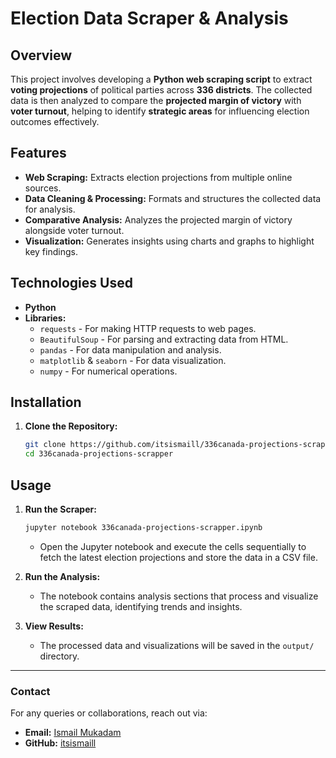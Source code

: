 # Election Data Scraper & Analysis

## Overview

This project involves developing a **Python web scraping script** to extract **voting projections** of political parties across **336 districts**. The collected data is then analyzed to compare the **projected margin of victory** with **voter turnout**, helping to identify **strategic areas** for influencing election outcomes effectively.

## Features

- **Web Scraping:** Extracts election projections from multiple online sources.
- **Data Cleaning & Processing:** Formats and structures the collected data for analysis.
- **Comparative Analysis:** Analyzes the projected margin of victory alongside voter turnout.
- **Visualization:** Generates insights using charts and graphs to highlight key findings.

## Technologies Used

- **Python**
- **Libraries:**
  - `requests` - For making HTTP requests to web pages.
  - `BeautifulSoup` - For parsing and extracting data from HTML.
  - `pandas` - For data manipulation and analysis.
  - `matplotlib` & `seaborn` - For data visualization.
  - `numpy` - For numerical operations.

## Installation

1. **Clone the Repository:**
   ```bash
   git clone https://github.com/itsismaill/336canada-projections-scrapper.git
   cd 336canada-projections-scrapper
   ```

## Usage

1. **Run the Scraper:**

   ```bash
   jupyter notebook 336canada-projections-scrapper.ipynb
   ```

   - Open the Jupyter notebook and execute the cells sequentially to fetch the latest election projections and store the data in a CSV file.

2. **Run the Analysis:**

   - The notebook contains analysis sections that process and visualize the scraped data, identifying trends and insights.

3. **View Results:**

   - The processed data and visualizations will be saved in the `output/` directory.


---

### Contact

For any queries or collaborations, reach out via:

- **Email:** [Ismail Mukadam](mailto\:ismailm112001@gmail.com)
- **GitHub:** [itsismaill](https://github.com/itsismaill)

